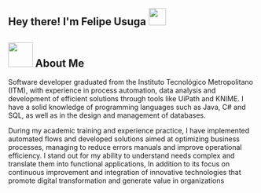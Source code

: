 <h2> Hey there! I'm Felipe Usuga <img src="https://media.giphy.com/media/hvRJCLFzcasrR4ia7z/giphy.gif" width="35"></h2>

## <picture><img src = "https://github.com/7oSkaaa/7oSkaaa/blob/main/Images/about_me.gif?raw=true" width = 50px></picture> About Me

Software developer graduated from the Instituto
Tecnológico Metropolitano (ITM), with experience in
process automation, data analysis and
development of efficient solutions through
tools like UiPath and KNIME. I have a solid
knowledge of programming languages ​​such as
Java, C# and SQL, as well as in the design and management of
databases.


During my academic training and experience
practice, I have implemented automated flows and
developed solutions aimed at optimizing
business processes, managing to reduce errors
manuals and improve operational efficiency. I stand out
for my ability to understand needs
complex and translate them into functional applications,
In addition to its focus on continuous improvement and
integration of innovative technologies that promote
digital transformation and generate value in
organizations
